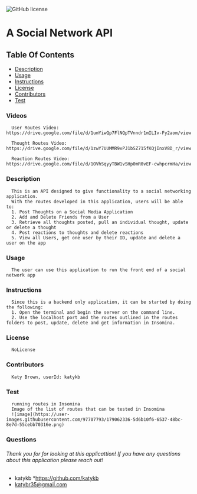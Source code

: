 ![GitHub license](https://img.shields.io/badge/license-NoLicense-blue.svg)
# A Social Network API
## Table Of Contents
* [Description](#description)
* [Usage](#usage)
* [Instructions](#instructions)
* [License](#license)
* [Contributors](#contributors)
* [Test](#test)


### Videos
      User Routes Video:  https://drive.google.com/file/d/1umYiwQp7FlNQpTVnndr1mILIv-Fy2aom/view

      Thought Routes Video: https://drive.google.com/file/d/1zwY7UUMMR9xPJ1bSZ715fKQjInxV8D_r/view

      Reaction Routes Video: https://drive.google.com/file/d/1OVhSqyyTBW1vSHp0mR0vEF-cwhpcrmHa/view


### Description
      This is an API designed to give functionality to a social networking application. 
      With the routes developed in this application, users will be able to: 
      1. Post Thoughts on a Social Media Application
      2. Add and Delete Friends from a User
      3. Retrieve all thoughts posted, pull an individual thought, update or delete a thought
      4. Post reactions to thoughts and delete reactions
      5. View all Users, get one user by their ID, update and delete a user on the app
### Usage
      The user can use this application to run the front end of a social network app
### Instructions
      Since this is a backend only application, it can be started by doing the following: 
      1. Open the terminal and begin the server on the command line. 
      2. Use the localhost port and the routes outlined in the routes folders to post, update, delete and get information in Insomina.
### License
      NoLicense
### Contributors
      Katy Brown, userId: katykb
### Test
      running routes in Insomina
      Image of the list of routes that can be tested in Insomina
      ![image](https://user-images.githubusercontent.com/97707793/179062336-5d6b10f6-6537-48bc-8e7d-55cebb70316e.png)

### Questions
###### Thank you for for looking at this applicattion! If you have any questions about this application please reach out!     
* katykb
*https://github.com/katykb
* katybr35@gmail.com
